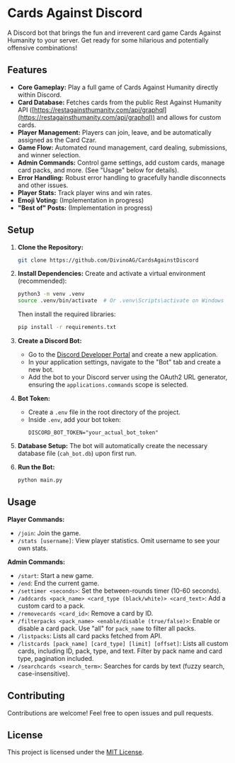# Cards Against Discord

A Discord bot that brings the fun and irreverent card game Cards Against Humanity to your server. Get ready for some hilarious and potentially offensive combinations!

## Features

* **Core Gameplay:** Play a full game of Cards Against Humanity directly within Discord.
* **Card Database:** Fetches cards from the public Rest Against Humanity API ([https://restagainsthumanity.com/api/graphql](https://restagainsthumanity.com/api/graphql)) and allows for custom cards.
* **Player Management:** Players can join, leave, and be automatically assigned as the Card Czar.
* **Game Flow:** Automated round management, card dealing, submissions, and winner selection.
* **Admin Commands:** Control game settings, add custom cards, manage card packs, and more.  (See "Usage" below for details).
* **Error Handling:** Robust error handling to gracefully handle disconnects and other issues.
* **Player Stats:** Track player wins and win rates.
* **Emoji Voting:**  (Implementation in progress)
* **"Best of" Posts:**  (Implementation in progress)

## Setup

1. **Clone the Repository:**
   ```bash
   git clone https://github.com/DivinoAG/CardsAgainstDiscord
   ```

2. **Install Dependencies:** Create and activate a virtual environment (recommended):
    ```bash
    python3 -m venv .venv
    source .venv/bin/activate  # Or .venv\Scripts\activate on Windows
    ```
    Then install the required libraries:
    ```bash
    pip install -r requirements.txt
    ```

3. **Create a Discord Bot:**
    * Go to the [Discord Developer Portal](https://discord.com/developers/applications) and create a new application.
    * In your application settings, navigate to the "Bot" tab and create a new bot.
    * Add the bot to your Discord server using the OAuth2 URL generator, ensuring the `applications.commands` scope is selected.

4. **Bot Token:**
    * Create a `.env` file in the root directory of the project.
    * Inside `.env`, add your bot token:
      ```
      DISCORD_BOT_TOKEN="your_actual_bot_token"
      ```

5. **Database Setup:**
   The bot will automatically create the necessary database file (`cah_bot.db`) upon first run.

6. **Run the Bot:**
   ```bash
   python main.py
   ```

## Usage
**Player Commands:**

* `/join`: Join the game.
* `/stats [username]`: View player statistics. Omit username to see your own stats.

**Admin Commands:**

* `/start`: Start a new game.
* `/end`: End the current game.
* `/settimer <seconds>`: Set the between-rounds timer (10-60 seconds).
* `/addcards <pack_name> <card_type (black/white)> <card_text>`: Add a custom card to a pack.
* `/removecards <card_id>`: Remove a card by ID.
* `/filterpacks <pack_name> <enable/disable (true/false)>`: Enable or disable a card pack. Use "all" for `pack_name` to filter all packs.
* `/listpacks`: Lists all card packs fetched from API.
* `/listcards [pack_name] [card_type] [limit] [offset]`: Lists all custom cards, including ID, pack, type, and text.
    Filter by pack name and card type, pagination included.
* `/searchcards <search_term>`: Searches for cards by text (fuzzy search, case-insensitive).

## Contributing

Contributions are welcome! Feel free to open issues and pull requests.

## License

This project is licensed under the [MIT License](LICENSE).
